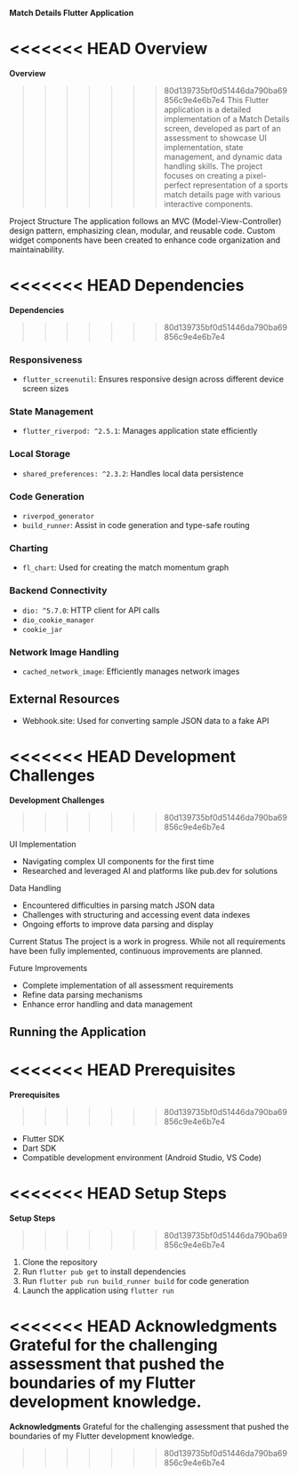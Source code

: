 **Match Details Flutter Application**

<<<<<<< HEAD
Overview
=======
**Overview**
>>>>>>> 80d139735bf0d51446da790ba69856c9e4e6b7e4
This Flutter application is a detailed implementation of a Match Details screen, developed as part of an assessment to showcase UI implementation, state management, and dynamic data handling skills. The project focuses on creating a pixel-perfect representation of a sports match details page with various interactive components.

Project Structure
The application follows an MVC (Model-View-Controller) design pattern, emphasizing clean, modular, and reusable code. Custom widget components have been created to enhance code organization and maintainability.

<<<<<<< HEAD
Dependencies
=======
**Dependencies**
>>>>>>> 80d139735bf0d51446da790ba69856c9e4e6b7e4

### Responsiveness
- `flutter_screenutil`: Ensures responsive design across different device screen sizes

### State Management
- `flutter_riverpod: ^2.5.1`: Manages application state efficiently

### Local Storage
- `shared_preferences: ^2.3.2`: Handles local data persistence

### Code Generation
- `riverpod_generator`
- `build_runner`: Assist in code generation and type-safe routing

### Charting
- `fl_chart`: Used for creating the match momentum graph

### Backend Connectivity
- `dio: ^5.7.0`: HTTP client for API calls
- `dio_cookie_manager`
- `cookie_jar`

### Network Image Handling
- `cached_network_image`: Efficiently manages network images

## External Resources
- Webhook.site: Used for converting sample JSON data to a fake API

<<<<<<< HEAD
Development Challenges
=======
**Development Challenges**
>>>>>>> 80d139735bf0d51446da790ba69856c9e4e6b7e4

UI Implementation
- Navigating complex UI components for the first time
- Researched and leveraged AI and platforms like pub.dev for solutions

Data Handling
- Encountered difficulties in parsing match JSON data
- Challenges with structuring and accessing event data indexes
- Ongoing efforts to improve data parsing and display

Current Status
The project is a work in progress. While not all requirements have been fully implemented, continuous improvements are planned.

Future Improvements
- Complete implementation of all assessment requirements
- Refine data parsing mechanisms
- Enhance error handling and data management

## Running the Application

<<<<<<< HEAD
Prerequisites
=======
**Prerequisites**
>>>>>>> 80d139735bf0d51446da790ba69856c9e4e6b7e4
- Flutter SDK
- Dart SDK
- Compatible development environment (Android Studio, VS Code)

<<<<<<< HEAD
Setup Steps
=======
**Setup Steps**
>>>>>>> 80d139735bf0d51446da790ba69856c9e4e6b7e4
1. Clone the repository
2. Run `flutter pub get` to install dependencies
3. Run `flutter pub run build_runner build` for code generation
4. Launch the application using `flutter run`

<<<<<<< HEAD
Acknowledgments
Grateful for the challenging assessment that pushed the boundaries of my Flutter development knowledge.
=======
**Acknowledgments**
Grateful for the challenging assessment that pushed the boundaries of my Flutter development knowledge.

>>>>>>> 80d139735bf0d51446da790ba69856c9e4e6b7e4
